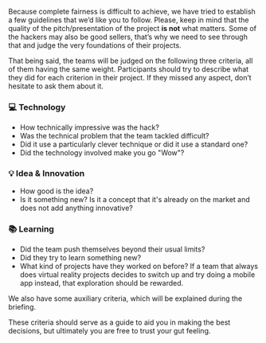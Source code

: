 Because complete fairness is difficult to achieve, we have tried to establish a few guidelines that we’d like you to follow. Please, keep in mind that the quality of the pitch/presentation of the project **is not** what matters. Some of the hackers may also be good sellers, that’s why we need to see through that and judge the very foundations of their projects.

That being said, the teams will be judged on the following three criteria, all of them having the same weight. Participants should try to describe what they did for each criterion in their project. If they missed any aspect, don’t hesitate to ask them about it.

### :computer: Technology

- How technically impressive was the hack?
- Was the technical problem that the team tackled difficult?
- Did it use a particularly clever technique or did it use a standard one?
- Did the technology involved make you go "Wow"?

### :bulb: Idea & Innovation

- How good is the idea?
- Is it something new? Is it a concept that it's already on the market and does not add anything innovative?

### :books: Learning

- Did the team push themselves beyond their usual limits?
- Did they try to learn something new?
- What kind of projects have they worked on before? If a team that always does virtual reality projects decides to switch up and try doing a mobile app instead, that exploration should be rewarded.

We also have some auxiliary criteria, which will be explained during the briefing.

These criteria should serve as a guide to aid you in making the best decisions, but ultimately you are free to trust your gut feeling.
